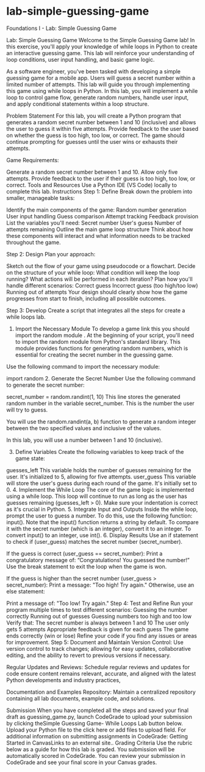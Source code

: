 # lab-simple-guessing-game
Foundations I - Lab: Simple Guessing Game

Lab: Simple Guessing Game 
Welcome to the Simple Guessing Game lab! In this exercise, you'll apply your knowledge of while loops in Python to create an interactive guessing game. This lab will reinforce your understanding of loop conditions, user input handling, and basic game logic.

As a software engineer, you've been tasked with developing a simple guessing game for a mobile app. Users will guess a secret number within a limited number of attempts. This lab will guide you through implementing this game using while loops in Python. In this lab, you will implement a while loop to control game flow, generate random numbers, handle user input, and apply conditional statements within a loop structure.

Problem Statement
For this lab, you will create a Python program that generates a random secret number between 1 and 10 (inclusive) and allows the user to guess it within five attempts. Provide feedback to the user based on whether the guess is too high, too low, or correct. The game should continue prompting for guesses until the user wins or exhausts their attempts.

Game Requirements:

Generate a random secret number between 1 and 10.
Allow only five attempts.
Provide feedback to the user if their guess is too high, too low, or correct.
Tools and Resources
Use a Python IDE (VS Code) locally to complete this lab.
Instructions
Step 1: Define
Break down the problem into smaller, manageable tasks:

Identify the main components of the game:
Random number generation
User input handling
Guess comparison
Attempt tracking
Feedback provision
List the variables you'll need:
Secret number
User's guess
Number of attempts remaining
Outline the main game loop structure
Think about how these components will interact and what information needs to be tracked throughout the game.

Step 2: Design 
Plan your approach:

Sketch out the flow of your game using pseudocode or a flowchart.
Decide on the structure of your while loop:
What condition will keep the loop running?
What actions will be performed in each iteration?
Plan how you'll handle different scenarios:
Correct guess
Incorrect guess (too high/too low)
Running out of attempts
Your design should clearly show how the game progresses from start to finish, including all possible outcomes.

Step 3: Develop
Create a script that integrates all the steps for create a while loops lab. 

1. Import the Necessary Module
To develop a game link this you should import the random module . At the beginning of your script, you'll need to import the random module from Python's standard library. This module provides functions for generating random numbers, which is essential for creating the secret number in the guessing game.

Use the following command to import the necessary module: 

import random
2. Generate the Secret Number
Use the following command to generate the secret number:

secret_number = random.randint(1, 10)
This line stores the generated random number in the variable secret_number. This is the number the user will try to guess.

You will use the random.randint(a, b) function to generate a random integer between the two specified values and inclusive of the values.

In this lab, you will use a number between 1 and 10 (inclusive). 

3. Define Variables
Create the following variables to keep track of the game state:

guesses_left This variable holds the number of guesses remaining for the user. It's initialized to 5, allowing for five attempts.
user_guess This variable will store the user's guess during each round of the game. It's initially set to 0.
4. Implement the While Loop
The core of the game logic is implemented using a while loop. This loop will continue to run as long as the user has guesses remaining (guesses_left > 0).
Make sure your indentation is correct as it's crucial in Python. 
5. Integrate Input and Outputs
Inside the while loop, prompt the user to guess a number.
To do this, use the following function: input().
Note that the input() function returns a string by default. To compare it with the secret number (which is an integer), convert it to an integer.
To convert input() to an integer, use int().
6. Display Results
Use an if statement to check if (user_guess) matches the secret number (secret_number).

If the guess is correct (user_guess == secret_number):
Print a congratulatory message of: “Congratulations! You guessed the number!”
Use the break statement to exit the loop when the game is won.

If the guess is higher than the secret number (user_guess > secret_number):
Print a message: "Too high! Try again."
Otherwise, use an else statement:

Print a message of: "Too low! Try again."
Step 4: Test and Refine
Run your program multiple times to test different scenarios:
Guessing the number correctly
Running out of guesses
Guessing numbers too high and too low
Verify that:
The secret number is always between 1 and 10
The user only gets 5 attempts
Appropriate feedback is given for each guess
The game ends correctly (win or lose)
Refine your code if you find any issues or areas for improvement.
Step 5: Document and Maintain
Version Control: Use version control to track changes; allowing for easy updates, collaborative editing, and the ability to revert to previous versions if necessary.

Regular Updates and Reviews: Schedule regular reviews and updates for code ensure content remains relevant, accurate, and aligned with the latest Python developments and industry practices, 

Documentation and Examples Repository: Maintain a centralized repository containing all lab documents, example code, and solutions. 

Submission
When you have completed all the steps and saved your final draft as guessing_game.py, launch CodeGrade to upload your submission by clicking theSimple Guessing Game- While Loops Lab button below.
Upload your Python file to the click here or add files to upload field. 
For additional information on submitting assignments in CodeGrade: Getting Started in CanvasLinks to an external site..
Grading Criteria
Use the rubric below as a guide for how this lab is graded.
You submission will be automatically scored in CodeGrade.
You can review your submission in CodeGrade and see your final score in your Canvas grades.
